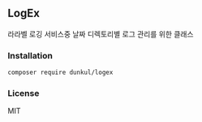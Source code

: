 ## LogEx

라라벨 로깅 서비스중 날짜 디렉토리별 로그 관리를 위한 클래스

### Installation

```bash
composer require dunkul/logex
```
### License
MIT
